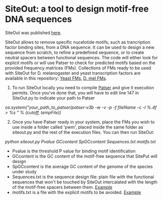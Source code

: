 # SiteOut: a tool to design motif-free DNA sequences

SiteOut was published [here](http://journals.plos.org/plosone/article?id=10.1371/journal.pone.0151740).

SiteOut allows to remove specific nucelotide motifs, such as trancription factor binding sites, from a DNA sequence. It can be used to design a new sequence from scratch, to refine a predefined sequence, or to create neutral spacers between functional sequences. The code will either look for explicit motifs or will use Patser to check for predicted motifs based on the provided frequency matrices (FMs). Collections of FMs ready to be used with SiteOut for D. melanogaster and yeast transcription factors are available in this repository: [Yeast FMs](yeast_pwms.zip), [D. mel FMs](Dmel_pwms.zip).

1) To run SiteOut locally you need to compile [Patser](http://stormo.wustl.edu/resources.html) and give it execution permits. Once you've done that, you will have to edit line 147 in SiteOut.py to indicate your path to Patser

*os.system("your_path_to_patser/patser-v3b -w -v -p -f fileName -c -l %.4f > %s " % (cutoff, tempFile))*

2) Once you have Patser ready in your system, place the FMs you wish to use inside a folder called 'pwm', placed inside the same folder as siteout.py and the rest of the execution files. You can then run SiteOut:

*python siteout.py Pvalue GCcontent  SpGCcontent Sequences.txt motifs.txt*

- Pvalue is the threshold P value for binding motif identification
- GCcontent is the GC content of the motif-free sequence that SitePut will design
- SpGCcontent is the average GC content of the genome of the species under study
- Sequences.txt is the sequence design file: plain file with the functional sequences that won't be touched by SiteOut intercalated with the length of the motif-free spacers between them. [Example](Sequences.txt)
- motifs.txt is a file with the explicit motifs to be avoided. [Example](motifs.txt)

